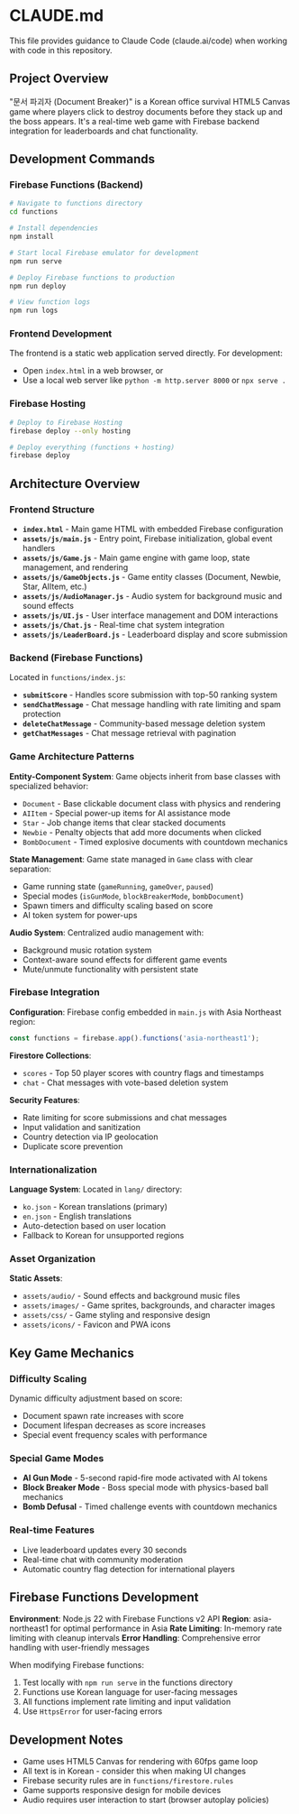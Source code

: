 # CLAUDE.md

This file provides guidance to Claude Code (claude.ai/code) when working with code in this repository.

## Project Overview

"문서 파괴자 (Document Breaker)" is a Korean office survival HTML5 Canvas game where players click to destroy documents before they stack up and the boss appears. It's a real-time web game with Firebase backend integration for leaderboards and chat functionality.

## Development Commands

### Firebase Functions (Backend)
```bash
# Navigate to functions directory
cd functions

# Install dependencies
npm install

# Start local Firebase emulator for development
npm run serve

# Deploy Firebase functions to production
npm run deploy

# View function logs
npm run logs
```

### Frontend Development
The frontend is a static web application served directly. For development:
- Open `index.html` in a web browser, or
- Use a local web server like `python -m http.server 8000` or `npx serve .`

### Firebase Hosting
```bash
# Deploy to Firebase Hosting
firebase deploy --only hosting

# Deploy everything (functions + hosting)
firebase deploy
```

## Architecture Overview

### Frontend Structure
- **`index.html`** - Main game HTML with embedded Firebase configuration
- **`assets/js/main.js`** - Entry point, Firebase initialization, global event handlers
- **`assets/js/Game.js`** - Main game engine with game loop, state management, and rendering
- **`assets/js/GameObjects.js`** - Game entity classes (Document, Newbie, Star, AIItem, etc.)
- **`assets/js/AudioManager.js`** - Audio system for background music and sound effects
- **`assets/js/UI.js`** - User interface management and DOM interactions
- **`assets/js/Chat.js`** - Real-time chat system integration
- **`assets/js/LeaderBoard.js`** - Leaderboard display and score submission

### Backend (Firebase Functions)
Located in `functions/index.js`:
- **`submitScore`** - Handles score submission with top-50 ranking system
- **`sendChatMessage`** - Chat message handling with rate limiting and spam protection
- **`deleteChatMessage`** - Community-based message deletion system
- **`getChatMessages`** - Chat message retrieval with pagination

### Game Architecture Patterns

**Entity-Component System**: Game objects inherit from base classes with specialized behavior:
- `Document` - Base clickable document class with physics and rendering
- `AIItem` - Special power-up items for AI assistance mode
- `Star` - Job change items that clear stacked documents
- `Newbie` - Penalty objects that add more documents when clicked
- `BombDocument` - Timed explosive documents with countdown mechanics

**State Management**: Game state managed in `Game` class with clear separation:
- Game running state (`gameRunning`, `gameOver`, `paused`)
- Special modes (`isGunMode`, `blockBreakerMode`, `bombDocument`)
- Spawn timers and difficulty scaling based on score
- AI token system for power-ups

**Audio System**: Centralized audio management with:
- Background music rotation system
- Context-aware sound effects for different game events
- Mute/unmute functionality with persistent state

### Firebase Integration

**Configuration**: Firebase config embedded in `main.js` with Asia Northeast region:
```javascript
const functions = firebase.app().functions('asia-northeast1');
```

**Firestore Collections**:
- `scores` - Top 50 player scores with country flags and timestamps
- `chat` - Chat messages with vote-based deletion system

**Security Features**:
- Rate limiting for score submissions and chat messages
- Input validation and sanitization
- Country detection via IP geolocation
- Duplicate score prevention

### Internationalization

**Language System**: Located in `lang/` directory:
- `ko.json` - Korean translations (primary)
- `en.json` - English translations
- Auto-detection based on user location
- Fallback to Korean for unsupported regions

### Asset Organization

**Static Assets**:
- `assets/audio/` - Sound effects and background music files
- `assets/images/` - Game sprites, backgrounds, and character images
- `assets/css/` - Game styling and responsive design
- `assets/icons/` - Favicon and PWA icons

## Key Game Mechanics

### Difficulty Scaling
Dynamic difficulty adjustment based on score:
- Document spawn rate increases with score
- Document lifespan decreases as score increases
- Special event frequency scales with performance

### Special Game Modes
- **AI Gun Mode** - 5-second rapid-fire mode activated with AI tokens
- **Block Breaker Mode** - Boss special mode with physics-based ball mechanics
- **Bomb Defusal** - Timed challenge events with countdown mechanics

### Real-time Features
- Live leaderboard updates every 30 seconds
- Real-time chat with community moderation
- Automatic country flag detection for international players

## Firebase Functions Development

**Environment**: Node.js 22 with Firebase Functions v2 API
**Region**: asia-northeast1 for optimal performance in Asia
**Rate Limiting**: In-memory rate limiting with cleanup intervals
**Error Handling**: Comprehensive error handling with user-friendly messages

When modifying Firebase functions:
1. Test locally with `npm run serve` in the functions directory
2. Functions use Korean language for user-facing messages
3. All functions implement rate limiting and input validation
4. Use `HttpsError` for user-facing errors

## Development Notes

- Game uses HTML5 Canvas for rendering with 60fps game loop
- All text is in Korean - consider this when making UI changes
- Firebase security rules are in `functions/firestore.rules`
- Game supports responsive design for mobile devices
- Audio requires user interaction to start (browser autoplay policies)